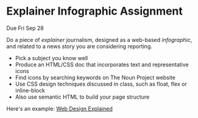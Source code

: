 # Explainer Infographic Assignment

Due Fri Sep 28

Do a piece of _explainer_ journalism, designed as a web-based _infographic_, and related to a news story you are considering reporting.

- Pick a subject you know well
- Produce an HTML/CSS doc that incorporates text and representative icons
- Find icons by searching keywords on The Noun Project website
- Use CSS design techniques discussed in class, such as float, flex or inline-block
- Also use semantic HTML to build your page structure

Here's an example: [Web Design Explained](https://htmlpreview.github.io/?https://github.com/mrsingleton/jour71105/blob/master/infographic/index.html)
